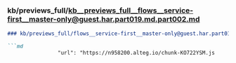 ### kb/previews_full/kb__previews_full__flows__service-first__master-only@guest.har.part019.md.part002.md

```md
### kb/previews_full/flows__service-first__master-only@guest.har.part019.md (part 002)

```md
                "url": "https://n958200.alteg.io/chunk-KO722YSM.js
```

```

```
